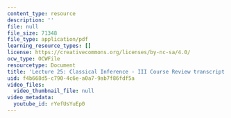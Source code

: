 ```yaml
---
content_type: resource
description: ''
file: null
file_size: 71348
file_type: application/pdf
learning_resource_types: []
license: https://creativecommons.org/licenses/by-nc-sa/4.0/
ocw_type: OCWFile
resourcetype: Document
title: 'Lecture 25: Classical Inference - III Course Review transcript'
uid: f4b668d5-c790-4c6e-a0a7-9ab7f86fdf5a
video_files:
  video_thumbnail_file: null
video_metadata:
  youtube_id: rYefUsYuEp0
---
```

